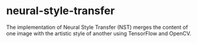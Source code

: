 # neural-style-transfer
The implementation of Neural Style Transfer (NST) merges the content of one image with the artistic style of another using TensorFlow and OpenCV.
